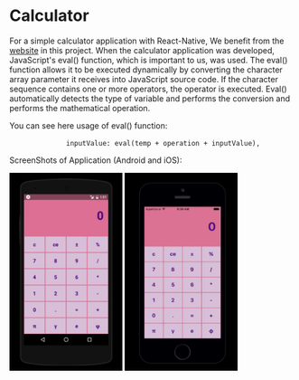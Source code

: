 # Calculator

For a simple calculator application with React-Native, We benefit from the <a href="https://snack.expo.io/">website</a> in this project. When the calculator application was developed, JavaScript's eval() function, which is important to us, was used.  The eval() function allows it to be executed dynamically by converting the character array parameter it receives into JavaScript source code. If the character sequence contains one or more operators, the operator is executed. Eval() automatically detects the type of variable and performs the conversion and performs the mathematical operation. 

You can see here usage of eval() function:

                  inputValue: eval(temp + operation + inputValue),
                  

ScreenShots of Application (Android and iOS):

<img src="images/android.png" width="200" height="350">  <img src="images/ios.png" width="200" height="350">
